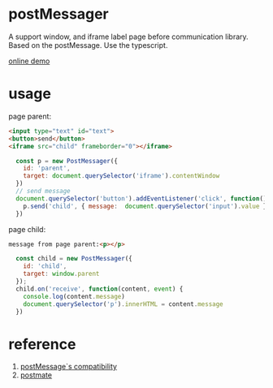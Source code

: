 # postMessager

A support window, and iframe label page before communication library. Based on the postMessage. Use the typescript.

[online demo](http://wangjojo.gitee.io/postmessager/sample/)



# usage

page parent:

```html
<input type="text" id="text">
<button>send</button>    
<iframe src="child" frameborder="0"></iframe>
```
```javascript 
  const p = new PostMessager({
    id: 'parent',
    target: document.querySelector('iframe').contentWindow
  })
  // send message
  document.querySelector('button').addEventListener('click', function() {
    p.send('child', { message:  document.querySelector('input').value })
  })
```

page child:
```html
message from page parent:<p></p>
```
```javascript 
  const child = new PostMessager({
    id: 'child',
    target: window.parent
  });
  child.on('receive', function(content, event) {
    console.log(content.message)
    document.querySelector('p').innerHTML = content.message
  })
```

# reference

1. [postMessage`s compatibility](https://developer.mozilla.org/zh-CN/docs/Web/API/Window/postMessage#%E6%B5%8F%E8%A7%88%E5%99%A8%E5%85%BC%E5%AE%B9%E6%80%A7)
2. [postmate](https://github.com/dollarshaveclub/postmate)


